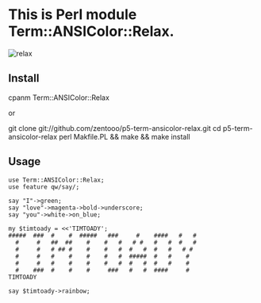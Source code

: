 This is Perl module Term::ANSIColor::Relax.
=======

![relax](http://cdn-ak.f.st-hatena.com/images/fotolife/z/zentoo/20101105/20101105135811.jpg)


Install
-------

cpanm Term::ANSIColor::Relax

or

git clone git://github.com/zentooo/p5-term-ansicolor-relax.git
cd p5-term-ansicolor-relax
perl Makfile.PL && make && make install


Usage
-------

    use Term::ANSIColor::Relax;
    use feature qw/say/;
    
    say "I"->green;
    say "love"->magenta->bold->underscore;
    say "you"->white->on_blue;
    
    my $timtoady = <<'TIMTOADY';
    #####  ###  #    #  #####   ###     #    ####   #   #  
      #     #   ##  ##    #    #   #   # #   #   #  #   #  
      #     #   # ## #    #    #   #  #   #  #   #   # #   
      #     #   #    #    #    #   #  #####  #   #    #    
      #     #   #    #    #    #   #  #   #  #   #    #    
      #    ###  #    #    #     ###   #   #  ####     #    
    TIMTOADY
    
    say $timtoady->rainbow;
